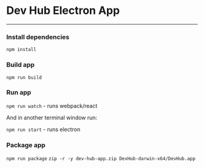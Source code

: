 # Dev Hub Electron App
---------

### Install dependencies

`npm install`

### Build app

`npm run build`

### Run app

`npm run watch` - runs webpack/react

And in another terminal window run:

`npm run start` - runs electron

### Package app

`npm run package`
`zip -r -y dev-hub-app.zip DevHub-darwin-x64/DevHub.app`
